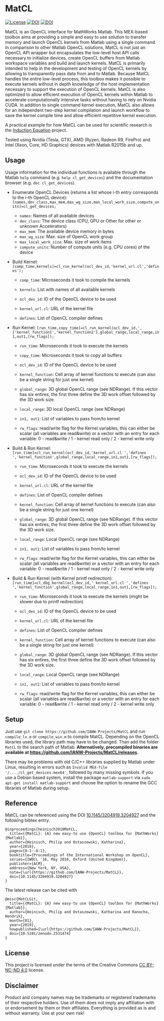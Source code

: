# MatCL


[![License](https://licensebuttons.net/l/by-nc-nd/3.0/88x31.png)](https://creativecommons.org/licenses/by-nc-nd/4.0/legalcode) 
[![DOI](https://zenodo.org/badge/DOI/10.1145/3204919.3204927.svg)](https://doi.org/10.1145/3204919.3204927)
[![DOI](https://zenodo.org/badge/DOI/10.5281/zenodo.2531474.svg)](https://doi.org/10.5281/zenodo.2531474)


MatCL is an OpenCL interface for MathWorks Matlab. This MEX-based toolbox aims at providing a simple and easy to use solution to transfer memory and launch OpenCL kernels from Matlab using a single command.
In comparison to other Matlab OpenCL solutions, MatCL is not just an OpenCL API wrapper but encapsulates the low-level host API calls necessary to initialize devices, create OpenCL buffers from Matlab workspace variables and build and launch kernels.
MatCL is primarily intended to help in the development and testing of OpenCL kernels by allowing to transparently pass data from and to Matlab.
Because MatCL handles the entire low-level process, this toolbox makes it possible to execute kernels without in depth knowledge of the host implementation necessary to support the execution of OpenCL kernels.
MatCL is also optimized to allow efficient execution of OpenCL kernels within Matlab to accelerate computationally intensive tasks without having to rely on Nvidia CUDA. In addition to single command kernel execution, MatCL also allows for an independent two-step kernel compilation and launch workflow to save the kernel compile time and allow efficient repetitive kernel execution.

A practical example for how MatCL can be used for scientific research is the [Induction Equation](https://github.com/IANW-Projects/InductionEq) project.

Tested using Nvidia (Tesla, GTX), AMD (Ryzen, Radeon R9, FirePro) and Intel (Xeon, Core, HD Graphics) devices with Matlab R2015b and up.

## Usage

 Usage information for the individual functions is available through the Matlab `help` command (e.g. `help cl_get_devices`) and the documentation browser (e.g. `doc cl_get_devices`).

- Enumerate OpenCL Devices (returns a list whose i-th entry corresponds to the i-th OpenCL device):
  `[names,dev_class,max_mem,max_wg_size,max_local_work_size,compute_units]=cl_get_devices;`
  - `names`: Names of all available devices
  - `dev_class`: The device class (CPU, GPU or Other for other or unknown Accelerators)
  - `max_mem`: The available device memory in bytes
  - `max_wg_size`: Max. size of OpenCL work group
  - `max_local_work_size`: Max. size of work items
  - `compute_units`: Number of compute units (e.g. CPU cores) of the device

- Build Kernel:
  `[comp_time,kernels]=cl_run_kernel(ocl_dev_id,'kernel_url.cl','defines');`
  - `comp_time`: Microseconds it took to compile the kernels
  - `kernels`: List with names of all available kernels
  
  - `ocl_dev_id`: ID of the OpenCL device to be used
  - `kernel_url.cl`: URL of the kernel file
  - `defines`: List of OpenCL compiler defines
  
- Run Kernel:
  `[run_time,copy_time]=cl_run_kernel(ocl_dev_id,',{'kernel_function1','kernel_function2'},global_range,local_range,in1,out1,[rw_flags]);`
  - `run_time`: Microseconds it took to execute the kernels
  - `copy_time`: Microseconds it took to copy all buffers
  
  - `ocl_dev_id`: ID of the OpenCL device to be used
  - `kernel_function`: Cell array of kernel functions to execute (can also be a single string for just one kernel)
  - `global_range`: 3D global OpenCL range (see NDRange). If this vector has six entires, the first three define the 3D work offset followed by the 3D work size.
  - `local_range`: 3D local OpenCL range (see NDRange)
  - `in1, out1`: List of variables to pass from/to kernel
  - `rw_flags`: read/write flag for the Kernel variables, this can either be scalar (all variables are read&write) or a vector with an entry for each variable: 0 - read&write / 1 - kernel read only / 2 - kernel write only

- Build & Run Kernel:
  `[run_time]=cl_run_kernel(ocl_dev_id,'kernel_url.cl ','defines ','kernel_function',global_range,local_range,in1,out1,[rw_flags]);`
  - `run_time`: Microseconds it took to execute the kernels
  
  - `ocl_dev_id`: ID of the OpenCL device to be used
  - `kernel_url.cl`: URL of the kernel file
  - `defines`: List of OpenCL compiler defines
  - `kernel_function`: Cell array of kernel functions to execute (can also be a single string for just one kernel)
  - `global_range`: 3D global OpenCL range (see NDRange). If this vector has six entires, the first three define the 3D work offset followed by the 3D work size.
  - `local_range`: Local OpenCL range (see NDRange)
  - `in1, out1`: List of variables to pass from/to kernel
  - `rw_flags`: read/write flag for the Kernel variables, this can either be scalar (all variables are read&write) or a vector with an entry for each variable: 0 - read&write / 1 - kernel read only / 2 - kernel write only

- Build & Run Kernel (with Kernel printf redirection):
  `[run_time]=cl_dbg_kernel(ocl_dev_id,' kernel_url.cl ','defines ','kernel_function',global_range,local_range,in1,out1,[rw_flags]);`
  - `run_time`: Microseconds it took to execute the kernels (might be slower due to printf redirection)
  
  - `ocl_dev_id`: ID of the OpenCL device to be used
  - `kernel_url.cl`: URL of the kernel file
  - `defines`: List of OpenCL compiler defines
  - `kernel_function`: Cell array of kernel functions to execute (can also be a single string for just one kernel)
  - `global_range`: 3D global OpenCL range (see NDRange). If this vector has six entires, the first three define the 3D work offset followed by the 3D work size.
  - `local_range`: Local OpenCL range (see NDRange)
  - `in1, out1`: List of variables to pass from/to kernel
  - `rw_flags`: read/write flag for the Kernel variables, this can either be scalar (all variables are read&write) or a vector with an entry for each variable: 0 - read&write / 1 - kernel read only / 2 - kernel write only


## Setup

Just use `git clone https://github.com/IANW-Projects/MatCL` and run `compile_lx.m` or `compile_win.m` to compile MatCL. Depending on the OpenCL libraries used, the library path may have to be changed.
Than add the folder `MatCL` to the search path of Matlab. 
**Alternatively, precompiled binaries are available at https://github.com/IANW-Projects/MatCL/releases.**

There may be problems with old C/C++ libraries supplied by Matlab under Linux, resulting in errors such as
`Invalid MEX-file '/..../cl_get_devices.mex64'`, followed by many missing symbols. If you use
a Debian based system, install the package `matlab-support` via `sudo apt-get install matlab-support`
and choose the option to rename the GCC libraries of Matlab during setup.


## Reference

MatCL can be referenced using the DOI [10.1145/3204919.3204927](https://doi.org/10.1145/3204919.3204927)
and the following bibtex entry.
```
@inproceedings{heinisch2018MatCL,
  title={{MatCL}: {A} new easy-to use {OpenCL} toolbox for {MathWorks} {Matlab}},
  author={Heinisch, Philip and Ostaszewski, Katharina},
  year={2018},
  pages={8:1--8:1},
  booktitle={Proceedings of the International Workshop on OpenCL},
  series={IWOCL '18, May 2018, Oxford (United Kingdom)},
  publisher={ACM},
  address={New York, NY, USA},
  note={\url{https://github.com/IANW-Projects/MatCL}},
  doi={10.1145/3204919.3204927}
}
```
The latest release can be cited with
```
@misc{MatCLGit,
  title={{MatCL}: {A} new easy-to use {OpenCL} toolbox for {MathWorks} {Matlab}},
  author={Heinisch, Philip and Ostaszewski, Katharina and Ranocha, Hendrik},
  month={01},
  year={2019},
  howpublished={\url{https://github.com/IANW-Projects/MatCL}},
  doi={10.5281/zenodo.2531474}
}
```
 ## License

This project is licensed under the terms of the Creative Commons [CC BY-NC-ND 4.0](https://creativecommons.org/licenses/by-nc-nd/4.0/legalcode) license.


 ## Disclaimer

Product and company names may be trademarks or registered trademarks of their respective holders.
Use of them does not imply any affiliation with or endorsement by them or their affiliates.
Everything is provided as is and without warranty. Use at your own risk!
